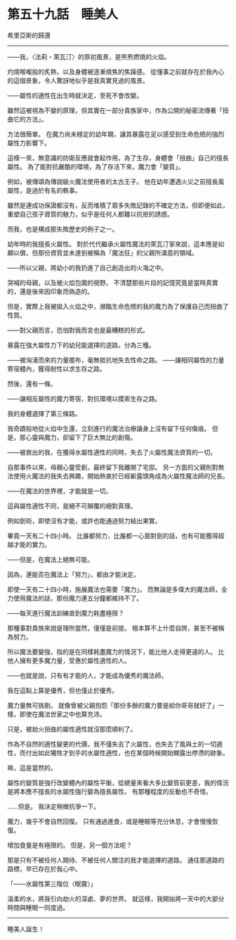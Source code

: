 # 第五十九話　睡美人

希里亞斯的歸還

---

――我，〈法莉・萊瓦汀〉的原初風景，是熊熊燃燒的火焰。

灼燒喉嚨般的炙熱，以及身體被逐漸燒焦的焦躁感。
從懂事之前就存在於我內心的這個景象，令人驚訝地似乎是我真實見過的風景。

――屬性的適性在出生時就決定，至死不會改變。

雖然這被視為不變的原理，但其實在一部分貴族家中，作為公開的秘密流傳著「扭曲它的方法」。

方法很簡單。
在魔力尚未穩定的幼年期，讓其暴露在足以感受到生命危險的強烈屬性力影響下。

這樣一來，無意識的防衛反應就會起作用，為了生存，身體會「扭曲」自己的擅長屬性。
為了能對抗嚴酷的環境，為了存活下來，魔力會「變質」。

例如，被傳頌為傳說級火魔法使用者的太古王子。
他在幼年遭遇火災之前擅長風屬性，是過於有名的軼事。

雖然是連成功保證都沒有，反而堆積了眾多失敗記錄的不確定方法，但即便如此，重塑自己孩子資質的魅力，似乎是任何人都難以抗拒的誘惑。

而我，也是構成那失敗歷史的例子之一。

幼年時的我擅長火屬性。
對於代代繼承火屬性魔法的萊瓦汀家來說，這本應是如願以償，但那份資質並未達到被稱為「魔法狂」的父親所滿意的領域。

――所以父親，將幼小的我扔進了自己創造出的火海之中。

哭喊的母親，以及被火焰包圍的視野。
不清楚那些片段的記憶究竟是當時真實的，還是後來因印象而偽造的。

但是，實際上我被拋入火焰之中，瀕臨生命危險的我的魔力為了保護自己而扭曲了性質。

――對父親而言，恐怕對我而言也是最糟糕的形式。

暴露在強大屬性力下的幼兒能選擇的道路，分為三種。

――被洶湧而來的力量擺布，毫無抵抗地失去性命之路。
――讓相同屬性的力量寄宿體內，獲得耐性以求生存之路。

然後，還有一條。

――讓相反屬性的魔力寄宿，對抗環境以摸索生存之路。

我的身體選擇了第三條路。

我奇蹟般地從火焰中生還，立刻進行的魔法治療讓身上沒有留下任何傷痕。
但是，那心靈與魔力，卻留下了巨大無比的創傷。

――被救出的我，在獲得水屬性適性的同時，失去了火屬性魔法資質的一切。

自那事件以來，母親心靈受創，最終留下我離開了宅邸。
另一方面的父親則對無法使用火魔法的我失去興趣，開始熱衷於已經嶄露頭角成為火屬性魔法師的兄長。

――在魔法的世界裡，才能就是一切。

這與屬性適性不同，是絕不可顛覆的絕對真理。

例如劍術，即使沒有才能，或許也能通過努力結出果實。

畢竟一天有二十四小時。
比誰都努力，比誰都一心面對劍的話，也有可能獲得超越才能的實力。

――但是，在魔法上絕無可能。

因為，連能否在魔法上「努力」，都由才能決定。

即使一天有二十四小時，施展魔法也需要「魔力」。
而無論是多偉大的魔法師，全力使用魔法的話，那份魔力連五分鐘都維持不了。

――每天進行魔法訓練直到魔力耗盡極限？

那種事對貴族來說是理所當然，僅僅是前提。
根本算不上什麼自誇，甚至不被稱為努力。

所以魔法要變強，指的是在同樣耗盡魔力的情況下，能比他人走得更遠的人。
比他人擁有更多魔力量，受惠於屬性適性的人。

――也就是說，只有有才能的人，才能成為優秀的魔法師。

我在這點上算是優秀，但也僅止於優秀。

魔力量無可挑剔。
就像曾被父親抱怨「那份多餘的魔力要是給你哥哥就好了」一樣，即使在魔法世家之中也算充沛。

只是，被劫火扭曲的屬性適性就沒那麼順利了。

作為不自然的適性變更的代價，我不僅失去了火屬性，也失去了風與土的一切適性，而付出如此犧牲才到手的水屬性適性，也在某個時候開始顯露出停滯的跡象。

嘛，這是當然的。

屬性的變質是強行改變體內的屬性平衡，從總量來看大多比變質前更差，我的情況是將本應不擅長的水屬性強行變為擅長屬性。
有那種程度的反動也不奇怪。

……但是。
我決定稍微抗爭一下。

魔力，幾乎不會自然回復。
只有通過進食，或是睡眠等充分休息，才會慢慢恢復。

增加食量是有極限的。
但是，另一個方法呢？

那是只有不被任何人期待、不被任何人關注的我才能選擇的道路。
通往那道路的路標，早已存在於我心中。

「――水屬性第三階位〈眠霧〉」

溫柔的水，將我引向劫火的深處、夢的世界。
就這樣，我開始將一天中的大部分時間與睡眠一同度過。

---

睡美人誕生！